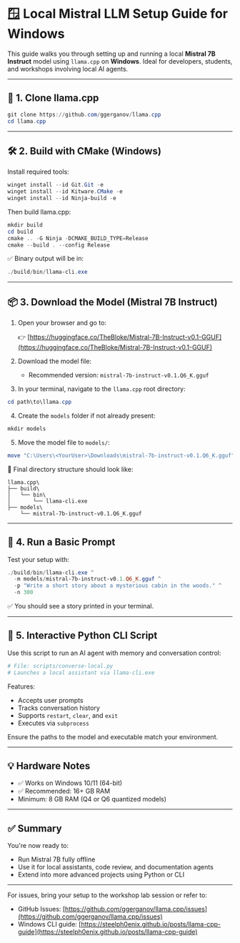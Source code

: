 # 🪟 Local Mistral LLM Setup Guide for Windows

This guide walks you through setting up and running a local **Mistral 7B Instruct** model using `llama.cpp` on **Windows**. Ideal for developers, students, and workshops involving local AI agents.

---

## 🚀 1. Clone llama.cpp

```powershell
git clone https://github.com/ggerganov/llama.cpp
cd llama.cpp
```

---

## 🛠 2. Build with CMake (Windows)

Install required tools:

```powershell
winget install --id Git.Git -e
winget install --id Kitware.CMake -e
winget install --id Ninja-build -e
```

Then build llama.cpp:

```powershell
mkdir build
cd build
cmake .. -G Ninja -DCMAKE_BUILD_TYPE=Release
cmake --build . --config Release
```

✅ Binary output will be in:

```powershell
./build/bin/llama-cli.exe
```

---

## 📦 3. Download the Model (Mistral 7B Instruct)

1. Open your browser and go to:

   👉 [https://huggingface.co/TheBloke/Mistral-7B-Instruct-v0.1-GGUF](https://huggingface.co/TheBloke/Mistral-7B-Instruct-v0.1-GGUF)

2. Download the model file:

   - Recommended version: `mistral-7b-instruct-v0.1.Q6_K.gguf`

3. In your terminal, navigate to the `llama.cpp` root directory:

```powershell
cd path\to\llama.cpp
```

4. Create the `models` folder if not already present:

```powershell
mkdir models
```

5. Move the model file to `models/`:

```powershell
move "C:\Users\<YourUser>\Downloads\mistral-7b-instruct-v0.1.Q6_K.gguf" models\
```

📁 Final directory structure should look like:

```
llama.cpp\
├── build\
│   └── bin\
│       └── llama-cli.exe
├── models\
    └── mistral-7b-instruct-v0.1.Q6_K.gguf
```

---

## 🧪 4. Run a Basic Prompt

Test your setup with:

```powershell
./build/bin/llama-cli.exe ^
  -m models/mistral-7b-instruct-v0.1.Q6_K.gguf ^
  -p "Write a short story about a mysterious cabin in the woods." ^
  -n 300
```

✅ You should see a story printed in your terminal.

---

## 🧰 5. Interactive Python CLI Script

Use this script to run an AI agent with memory and conversation control:

```python
# File: scripts/converse-local.py
# Launches a local assistant via llama-cli.exe
```

Features:

- Accepts user prompts
- Tracks conversation history
- Supports `restart`, `clear`, and `exit`
- Executes via `subprocess`

Ensure the paths to the model and executable match your environment.

---

## 💡 Hardware Notes

- ✅ Works on Windows 10/11 (64-bit)
- ✅ Recommended: 16+ GB RAM
- Minimum: 8 GB RAM (Q4 or Q6 quantized models)

---

## ✅ Summary

You're now ready to:

- Run Mistral 7B fully offline
- Use it for local assistants, code review, and documentation agents
- Extend into more advanced projects using Python or CLI

---

For issues, bring your setup to the workshop lab session or refer to:

- GitHub Issues: [https://github.com/ggerganov/llama.cpp/issues](https://github.com/ggerganov/llama.cpp/issues)
- Windows CLI guide: [https://steelph0enix.github.io/posts/llama-cpp-guide](https://steelph0enix.github.io/posts/llama-cpp-guide)
